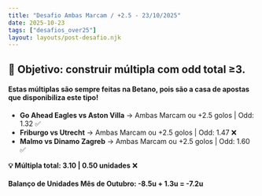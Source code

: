```yaml
---
title: "Desafio Ambas Marcam / +2.5 - 23/10/2025"
date: 2025-10-23
tags: ["desafios_over25"]
layout: layouts/post-desafio.njk
---
```


## 🎯 Objetivo: construir múltipla com odd total ≥3.

#### Estas múltiplas são sempre feitas na Betano, pois são a casa de apostas que disponibiliza este tipo!

- **Go Ahead Eagles vs Aston Villa** → Ambas Marcam ou +2.5 golos | Odd: 1.32 ✅
- **Friburgo vs Utrecht** → Ambas Marcam ou +2.5 golos | Odd: 1.47 ❌
- **Malmo vs Dinamo Zagreb** → Ambas Marcam ou +2.5 golos | Odd: 1.60 ✅

**💡 Múltipla total: 3.10 | 0.50 unidades** ❌

#### Balanço de Unidades Mês de Outubro: -8.5u + 1.3u = -7.2u